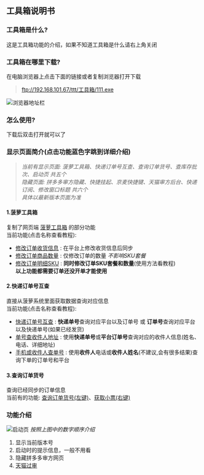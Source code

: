 ## 工具箱说明书
### 工具箱是什么?
这是工具箱功能的介绍，如果不知道工具箱是什么请右上角关闭


### 工具箱在哪里下载?
在电脑浏览器上点击下面的链接或者复制浏览器打开下载 
> <ftp://192.168.101.67/ttt/工具箱/111.exe>  

![浏览器地址栏](https://gitee.com/fidcz/blyy_tools_update/raw/master/img/browser_url.png)

### 怎么使用?
下载后双击打开就可以了

### 显示页面简介(点击功能蓝色字跳到详细介绍)
> _当前有显示页面: 菠萝工具箱、快递订单号互查、查询订单货号、查库存批次、启动页 共五个_  
> _隐藏页面: 拼多多审方隐藏、快捷挂起、京麦快捷键、天猫审方后台、快递订阅、修改窗口标题 共六个_  
> _具体以最新版本页面为准_  
#### 1.菠萝工具箱
复制了网页端 [菠萝工具箱](http://114.67.120.238/#/login?redirect=%2Ftoolbox%2Findex) 的部分功能  
当前功能(点击名称查看教程):   
* [修改订单收货信息](#修改订单收货信息) : 在平台上修改收货信息后同步
* [修改订单商品数量](#修改订单商品数量) : 仅修改订单的数量 *不影响SKU套餐*
* [修改订单明细SKU](#修改订单明细SKU) : **同时修改订单SKU套餐和数量**(使用方法看教程)  
**以上功能都需要订单还没开单才能使用**
 
#### 2.快递订单号互查
直接从菠萝系统里面获取数据查询对应信息  
当前功能(点击名称查看教程):  
* [快递订单号互查](#快递订单号互查) : **快递单号**查询对应平台以及订单号 或 **订单号**查询对应平台以及快递单号(如果已经发货)
* [单号查收件人地址](#单号查收件人地址) : 使用**快递单号**或**平台订单号**查询对应的收件人信息(姓名、电话、详细地址)
* [手机或收件人查单号](#手机或收件人查单号) : 使用**收件人**电话或**收件人姓名**(不建议,会有很多结果)查询下单的订单号和平台
 
#### 3.查询订单货号
查询已经同步的订单信息  
当前有的功能: [查询订单货号(左键)](#快递订单号互查)、[获取小票(右键)](#获取小票)



### 功能介绍
![启动页](https://gitee.com/fidcz/blyy_tools_update/raw/master/img/%E5%90%AF%E5%8A%A8%E9%A1%B5.png)
_按照上图中的数字顺序介绍_
1. 显示当前版本号
2. 启动时的提示信息，一般不用看
3. 隐藏拼多多审方网页
4. [天猫过审](#天猫过审介绍)

